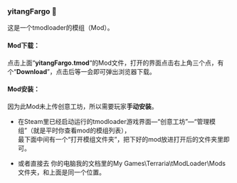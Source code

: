 ### yitangFargo 💚
这是一个tmodloader的模组（Mod）。
#### Mod下载：
点击上面“**yitangFargo.tmod**“的Mod文件，打开的界面点击右上角三个点，有个“**Download**”，点击后等一会即可弹出浏览器下载。

#### Mod安装：
因为此Mod未上传创意工坊，所以需要玩家**手动安装**。
  
* 在Steam里已经启动运行的tmodloader游戏界面—“创意工坊”—“管理模组”（就是平时你查看mod的模组列表），  
最下面中间有一个“打开模组文件夹”，把下好的mod放进打开后的文件夹里即可。
  
* 或者直接去 你的电脑我的文档里的My Games\Terraria\tModLoader\Mods文件夹，和上面是同一个位置。  
